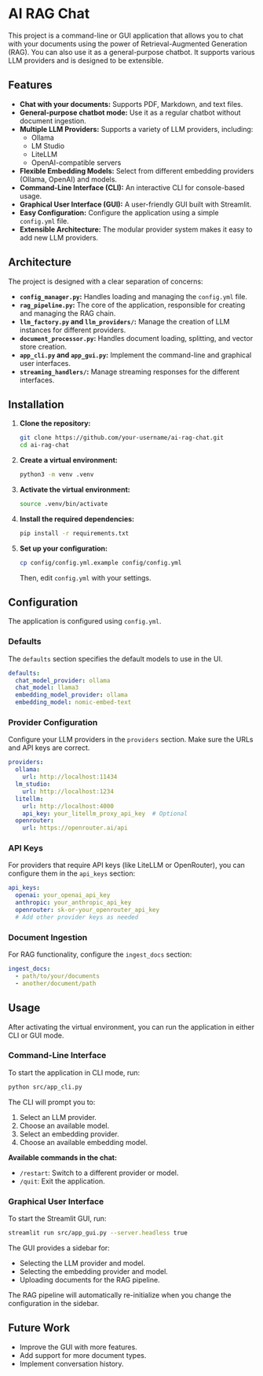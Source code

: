 # AI RAG Chat

This project is a command-line or GUI application that allows you to chat with your documents using the power of Retrieval-Augmented Generation (RAG). You can also use it as a general-purpose chatbot. It supports various LLM providers and is designed to be extensible.

## Features

-   **Chat with your documents:** Supports PDF, Markdown, and text files.
-   **General-purpose chatbot mode:** Use it as a regular chatbot without document ingestion.
-   **Multiple LLM Providers:** Supports a variety of LLM providers, including:
    -   Ollama
    -   LM Studio
    -   LiteLLM
    -   OpenAI-compatible servers
-   **Flexible Embedding Models:** Select from different embedding providers (Ollama, OpenAI) and models.
-   **Command-Line Interface (CLI):** An interactive CLI for console-based usage.
-   **Graphical User Interface (GUI):** A user-friendly GUI built with Streamlit.
-   **Easy Configuration:** Configure the application using a simple `config.yml` file.
-   **Extensible Architecture:** The modular provider system makes it easy to add new LLM providers.

## Architecture

The project is designed with a clear separation of concerns:

-   **`config_manager.py`:** Handles loading and managing the `config.yml` file.
-   **`rag_pipeline.py`:** The core of the application, responsible for creating and managing the RAG chain.
-   **`llm_factory.py` and `llm_providers/`:** Manage the creation of LLM instances for different providers.
-   **`document_processor.py`:** Handles document loading, splitting, and vector store creation.
-   **`app_cli.py` and `app_gui.py`:** Implement the command-line and graphical user interfaces.
-   **`streaming_handlers/`:** Manage streaming responses for the different interfaces.

## Installation

1.  **Clone the repository:**
    ```bash
    git clone https://github.com/your-username/ai-rag-chat.git
    cd ai-rag-chat
    ```
2.  **Create a virtual environment:**
    ```bash
    python3 -m venv .venv
    ```
3.  **Activate the virtual environment:**
    ```bash
    source .venv/bin/activate
    ```
4.  **Install the required dependencies:**
    ```bash
    pip install -r requirements.txt
    ```
5.  **Set up your configuration:**
    ```bash
    cp config/config.yml.example config/config.yml
    ```
    Then, edit `config.yml` with your settings.

## Configuration

The application is configured using `config.yml`.

### Defaults

The `defaults` section specifies the default models to use in the UI.

```yaml
defaults:
  chat_model_provider: ollama
  chat_model: llama3
  embedding_model_provider: ollama
  embedding_model: nomic-embed-text
```

### Provider Configuration

Configure your LLM providers in the `providers` section. Make sure the URLs and API keys are correct.

```yaml
providers:
  ollama:
    url: http://localhost:11434
  lm_studio:
    url: http://localhost:1234
  litellm:
    url: http://localhost:4000
    api_key: your_litellm_proxy_api_key  # Optional
  openrouter:
    url: https://openrouter.ai/api
```

### API Keys

For providers that require API keys (like LiteLLM or OpenRouter), you can configure them in the `api_keys` section:

```yaml
api_keys:
  openai: your_openai_api_key
  anthropic: your_anthropic_api_key
  openrouter: sk-or-your_openrouter_api_key
  # Add other provider keys as needed
```

### Document Ingestion

For RAG functionality, configure the `ingest_docs` section:

```yaml
ingest_docs:
  - path/to/your/documents
  - another/document/path
```

## Usage

After activating the virtual environment, you can run the application in either CLI or GUI mode.

### Command-Line Interface

To start the application in CLI mode, run:

```bash
python src/app_cli.py
```

The CLI will prompt you to:

1.  Select an LLM provider.
2.  Choose an available model.
3.  Select an embedding provider.
4.  Choose an available embedding model.

**Available commands in the chat:**

-   `/restart`: Switch to a different provider or model.
-   `/quit`: Exit the application.

### Graphical User Interface

To start the Streamlit GUI, run:

```bash
streamlit run src/app_gui.py --server.headless true
```

The GUI provides a sidebar for:

-   Selecting the LLM provider and model.
-   Selecting the embedding provider and model.
-   Uploading documents for the RAG pipeline.

The RAG pipeline will automatically re-initialize when you change the configuration in the sidebar.

## Future Work

-   Improve the GUI with more features.
-   Add support for more document types.
-   Implement conversation history.